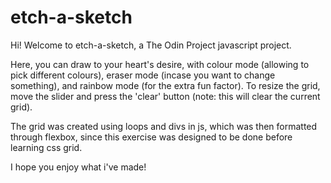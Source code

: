 # etch-a-sketch

Hi! Welcome to etch-a-sketch, a The Odin Project javascript project.

Here, you can draw to your heart's desire, with colour mode (allowing to pick different colours), eraser mode (incase you want to change something), and rainbow mode (for the extra fun factor).
To resize the grid, move the slider and press the 'clear' button (note: this will clear the current grid).

The grid was created using loops and divs in js, which was then formatted through flexbox, since this exercise was designed to be done before learning css grid.

I hope you enjoy what i've made!